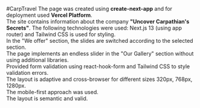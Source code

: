
#CarpTravel
The page was created using **create-next-app** and for deployment used **Vercel Platform**.  
The site contains information about the company **"Uncover Carpathian's Secrets"**. The following technologies were used:
Next.js 13 (using app router) and Tailwind CSS is used for styling.  
In the "We offer" section, the slides are switched according to the selected section.  
The page implements an endless slider in the "Our Gallery" section without using additional libraries.  
Provided form validation using react-hook-form and Tailwind CSS to style validation errors.  
The layout is adaptive and cross-browser for different sizes 320px, 768px, 1280px.  
The mobile-first approach was used.  
The layout is semantic and valid.  

